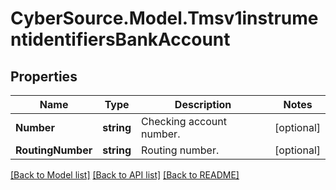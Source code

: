 # CyberSource.Model.Tmsv1instrumentidentifiersBankAccount
## Properties

Name | Type | Description | Notes
------------ | ------------- | ------------- | -------------
**Number** | **string** | Checking account number. | [optional] 
**RoutingNumber** | **string** | Routing number. | [optional] 

[[Back to Model list]](../README.md#documentation-for-models) [[Back to API list]](../README.md#documentation-for-api-endpoints) [[Back to README]](../README.md)

